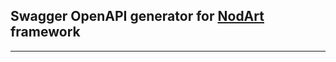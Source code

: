 
## Swagger OpenAPI generator for <a href="https://www.npmjs.com/package/nodart">NodArt</a> framework

---

